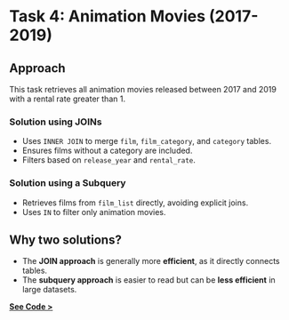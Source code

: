 # Task 4: Animation Movies (2017-2019)

## Approach
This task retrieves all animation movies released between 2017 and 2019 with a rental rate greater than 1.

### Solution using JOINs
- Uses `INNER JOIN` to merge `film`, `film_category`, and `category` tables.
- Ensures films without a category are included.
- Filters based on `release_year` and `rental_rate`.

### Solution using a Subquery
- Retrieves films from `film_list` directly, avoiding explicit joins.
- Uses `IN` to filter only animation movies.

## Why two solutions?
- The **JOIN approach** is generally more **efficient**, as it directly connects tables.
- The **subquery approach** is easier to read but can be **less efficient** in large datasets.


[**See Code >**](https://github.com/nico14-d/Portfolio/blob/main/Projects/SQL/DVDRental%2C%20SalesHistory/DML%2C%20TCL/task_4_script.sql)
